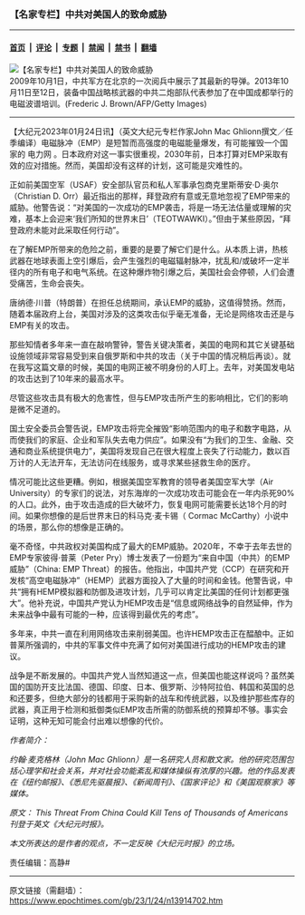 ### 【名家专栏】中共对美国人的致命威胁

---

#### [首页](../../../..?n13914702) &nbsp;|&nbsp; [评论](../../../../../epoch-comment?n13914702) &nbsp;|&nbsp; [专题](../../../../../epoch-special?n13914702) &nbsp;|&nbsp; [禁闻](../../../../../epoch-news?n13914702) &nbsp;|&nbsp; [禁书](../../../../../books?n13914702) &nbsp;|&nbsp; [翻墙](https://github.com/gfw-breaker/nogfw/blob/master/README.md?n13914702)


<div><img alt="【名家专栏】中共对美国人的致命威胁" class="attachment-djy_600_400 size-djy_600_400 wp-post-image" src="https://i.epochtimes.com/assets/uploads/2023/01/id13914705-109756120_Missiles-1200x763-600x400.jpg"/>
<div class="caption">
 2009年10月1日，中共军方在北京的一次阅兵中展示了其最新的导弹。2013年10月11日至12日，装备中国战略核武器的中共二炮部队代表参加了在中国成都举行的电磁波谱培训。(Frederic J. Brown/AFP/Getty Images)
</div></div><hr/><div class="post_content" id="artbody" itemprop="articleBody">
 <!-- article content begin -->
 <p>
  【大纪元2023年01月24日讯】（英文大纪元专栏作家John Mac Ghlionn撰文／任季编译）电磁脉冲（EMP）是短暂而高强度的电磁能量爆发，有可能摧毁一个国家的
  <ok href="https://www.epochtimes.com/gb/tag/%E7%94%B5%E5%8A%9B%E7%BD%91.html">
   电力网
  </ok>
  。日本政府对这一事实很重视，2030年前，日本打算对EMP采取有效的应对措施。然而，美国却没有这样的计划，这可能是灾难性的。
 </p>
 <p>
  正如前美国空军（USAF）安全部队官员和私人军事承包商克里斯蒂安‧D‧奥尔（Christian D. Orr）最近指出的那样，拜登政府有意或无意地忽视了EMP带来的威胁。他警告说：“对美国的一次成功的EMP袭击，将是一场无法估量或理解的灾难，基本上会迎来‘我们所知的世界末日’（TEOTWAWKI）。”但由于某些原因，“拜登政府未能对此采取任何行动”。
 </p>
 <p>
  在了解EMP所带来的危险之前，重要的是要了解它们是什么。从本质上讲，热核武器在地球表面上空引爆后，会产生强烈的电磁辐射脉冲，扰乱和/或破坏一定半径内的所有电子和电气系统。在这种爆炸物引爆之后，美国社会会停顿，人们会遭受痛苦，生命会丧失。
 </p>
 <p>
  唐纳德‧川普（特朗普）在担任总统期间，承认EMP的威胁，这值得赞扬。然而，随着本届政府上台，美国对涉及的这类攻击似乎毫无准备，无论是网络攻击还是与EMP有关的攻击。
 </p>
 <p>
  那些知情者多年来一直在敲响警钟，警告关键决策者，美国的电网和其它关键基础设施领域非常容易受到来自俄罗斯和中共的攻击（关于中国的情况稍后再谈）。就在我写这篇文章的时候，美国的电网正被不明身份的人盯上。去年，对美国发电站的攻击达到了10年来的最高水平。
 </p>
 <p>
  尽管这些攻击具有极大的危害性，但与EMP攻击所产生的影响相比，它们的影响是微不足道的。
 </p>
 <p>
  国土安全委员会警告说，EMP攻击将完全摧毁“影响范围内的电子和数字电路，从而使我们的家庭、企业和军队失去电力供应”。如果没有“为我们的卫生、金融、交通和商业系统提供电力”，美国将发现自己在很大程度上丧失了行动能力，数以百万计的人无法开车，无法访问在线服务，或寻求某些拯救生命的医疗。
 </p>
 <p>
  情况可能比这些更糟。例如，根据美国空军教育的领导者美国空军大学（Air University）的专家们的说法，对东海岸的一次成功攻击可能会在一年内杀死90%的人口。此外，由于攻击造成的巨大破坏力，恢复电网可能需要长达18个月的时间。如果你想像的是后世界末日的科马克‧麦卡锡（ Cormac McCarthy）小说中的场景，那么你的想像是正确的。
 </p>
 <p>
  毫不奇怪，中共政权对美国构成了最大的EMP威胁。2020年，不幸于去年去世的EMP专家彼得‧普莱（Peter Pry）博士发表了一份题为“来自中国（中共）的EMP威胁”（China: EMP Threat）的报告。他指出，中国共产党（CCP）在研究和开发核“高空电磁脉冲”（HEMP）武器方面投入了大量的时间和金钱。他警告说，中共“拥有HEMP模拟器和防御及进攻计划，几乎可以肯定比美国的任何计划都更强大”。他补充说，中国共产党认为HEMP攻击是“信息或网络战争的自然延伸，作为未来战争中最有可能的一种，应该得到最优先的考虑”。
 </p>
 <p>
  多年来，中共一直在利用网络攻击来削弱美国。也许HEMP攻击正在醖酿中。正如普莱所强调的，中共的军事文件中充满了如何对美国进行成功的HEMP攻击的建议。
 </p>
 <p>
  战争是不断发展的。中国共产党人当然知道这一点，但美国也能这样说吗？虽然美国的国防开支比法国、德国、印度、日本、俄罗斯、沙特阿拉伯、韩国和英国的总和还要多，但绝大部分的钱都用于采购新的战车和传统武器，以及维护那些库存的武器，真正用于检测和抵御类似EMP攻击所需的防御系统的预算却不够。事实会证明，这种无知可能会付出难以想像的代价。
 </p>
 <p>
  <em>
   作者简介：
  </em>
 </p>
 <p>
  <em>
   约翰·麦克格林（John Mac Ghlionn）是一名研究人员和散文家。他的研究范围包括心理学和社会关系，并对社会功能紊乱和媒体操纵有浓厚的兴趣。他的作品发表在《纽约邮报》、《悉尼先驱晨报》、《新闻周刊》、《国家评论》和《美国观察家》等媒体。
  </em>
 </p>
 <p>
  <em>
   原文：
   <ok href="https://www.theepochtimes.com/this-threat-from-china-could-kill-tens-of-thousands-of-americans_4985290.html">
    This Threat From China Could Kill Tens of Thousands of Americans
   </ok>
   刊登于英文《大纪元时报》。
  </em>
 </p>
 <p>
  <em>
   本文所表达的是作者的观点，不一定反映《大纪元时报》的立场。
  </em>
 </p>
 <p>
  责任编辑：高静#
 </p>
 <!-- article content end -->
 <div id="below_article_ad">
 </div>
</div>


---

原文链接（需翻墙）：https://www.epochtimes.com/gb/23/1/24/n13914702.htm